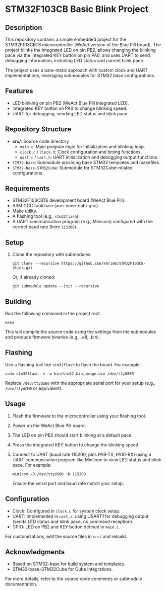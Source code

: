 # STM32F103CB Basic Blink Project

## Description

This repository contains a simple embedded project for the STM32F103CBT6 microcontroller (WeAct version of the Blue Pill board). The project blinks the integrated LED on pin PB2, allows changing the blinking pace via the integrated KEY button on pin PA0, and uses UART to send debugging information, including LED status and current blink pace.

The project uses a bare-metal approach with custom clock and UART implementations, leveraging submodules for STM32 base configurations.

## Features

- LED blinking on pin PB2 (WeAct Blue Pill integrated LED).
- Integrated KEY button on PA0 to change blinking speed.
- UART for debugging, sending LED status and blink pace.

## Repository Structure

- **src/**: Source code directory
  - `main.c`: Main program logic for initialization and blinking loop.
  - `clock.c` / `clock.h`: Clock configuration and timing functions.
  - `uart.c` / `uart.h`: UART initialization and debugging output functions.
- `STM32-base`: Submodule providing base STM32 templates and makefiles.
- `STM32-base-STM32Cube`: Submodule for STM32Cube-related configurations.

## Requirements

- STM32F103CBT6 development board (WeAct Blue Pill).
- ARM GCC toolchain (arm-none-eabi-gcc).
- Make utility.
- A flashing tool (e.g., `stm32flash`).
- A UART communication program (e.g., Minicom) configured with the correct baud rate (here `115200`).

## Setup

1. Clone the repository with submodules:

   ```
   git clone --recursive https://github.com/YerimB/STM32F103CB-blink.git
   ```

   Or, if already cloned:

   ```
   git submodule update --init --recursive
   ```

## Building

Run the following command in the project root:

```
make
```

This will compile the source code using the settings from the submodules and produce firmware binaries (e.g., .elf, .bin).

## Flashing

Use a flashing tool like `stm32flash` to flash the board. For example:

```
sudo stm32flash -v -w bin/stm32_bin_image.bin /dev/ttyUSB0
```

Replace `/dev/ttyUSB0` with the appropriate serial port for your setup (e.g., `/dev/ttyACM0` or equivalent).

## Usage

1. Flash the firmware to the microcontroller using your flashing tool.
2. Power on the WeAct Blue Pill board.
3. The LED on pin PB2 should start blinking at a default pace.
4. Press the integrated KEY button to change the blinking speed.
5. Connect to UART (baud rate 115200, pins PA9-TX, PA10-RX) using a UART communication program like Minicom to view LED status and blink pace. For example:

   ```
   minicom -D /dev/ttyUSB0 -b 115200
   ```

   Ensure the serial port and baud rate match your setup.

## Configuration

- Clock: Configured in `clock.c` for system clock setup.
- UART: Implemented in `uart.c`, using USART1 for debugging output (sends LED status and blink pace, no command reception).
- GPIO: LED on PB2 and KEY button defined in `main.c`.

For customizations, edit the source files in `src/` and rebuild.

## Acknowledgments

- Based on STM32-base for build system and templates.
- STM32-base-STM32Cube for Cube integrations.

For more details, refer to the source code comments or submodule documentation.
